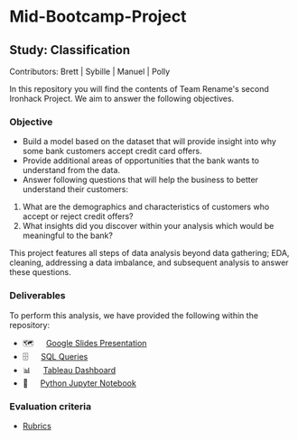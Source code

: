 # Mid-Bootcamp-Project
## Study: Classification
Contributors: Brett | Sybille | Manuel | Polly

In this repository you will find the contents of Team Rename's second Ironhack Project.
We aim to answer the following objectives.

### Objective
- Build a model based on the dataset that will provide insight into why some bank customers accept credit card offers. 
- Provide additional areas of opportunities that the bank wants to understand from the data.
- Answer following questions that will help the business to better understand their customers:

1. What are the demographics and characteristics of customers who accept or reject credit offers?
2. What insights did you discover within your analysis which would be meaningful to the bank?

This project features all steps of data analysis beyond data gathering; EDA, cleaning, addressing a data imbalance, and subsequent analysis to answer these questions.

### Deliverables
To perform this analysis, we have provided the following within the repository:
- 🗺 &emsp; [Google Slides Presentation](https://docs.google.com/presentation/d/1rUbLI60Y-t7gstO1q9IfGX1dv8E1oYBmZRfLCJK7UkU/edit?usp=sharing)
- 🗄 &emsp; [SQL Queries](https://github.com/mazim-co/team-rename/blob/main/SQL_Question_Classification_Solution.md)
- 📊 &emsp; [Tableau Dashboard](https://public.tableau.com/views/Mid-boot-classification-tableau-dashboard/Dashboard1?:language=en&:display_count=y&publish=yes&:origin=viz_share_link)
- 🐍 &emsp; [Python Jupyter Notebook](https://github.com/mazim-co/team-rename/blob/main/Team-Rename-Classification-Final.ipynb)

### Evaluation criteria
- [Rubrics](https://education-team-2020.s3-eu-west-1.amazonaws.com/data-analytics/DATA2020-MidBootcamp+Project+Rubrics+-+Sheet1.pdf)
